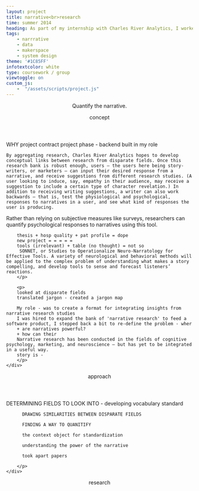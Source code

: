 ```yaml
---
layout: project
title: narrative<br>research
time: summer 2014
heading: As part of my internship with Charles River Analytics, I worked on SONNET - a project that attempts to merge narrative research in the fields of psychology, neuroscience, and marketing in order to create useful predictions and suggestions for writers. I was asked to develop a framework for quantifying narrative attributes. Collaboration with Benjamin Bauchwitz (MIT '15).
tags:
    - narrrative
    - data
    - makerspace
    - system design
theme: '#1C85FF'
infotextcolor: white
type: coursework / group
viewtoggle: on
custom_js:     
    -  "/assets/scripts/project.js"
---
```



<section class="intro block">
    <div class="intro-text block-text">
        <p style="text-align: center">Quantify the narrative.</p>
    </div>
</section>

<section class="block">
    <header class="block-header">concept</header>
    <div class="block-text">
        <p>WHY
        project contract
        project phase - backend built in 
        my role
        
    By aggregating research, Charles River Analytics hopes to develop conceptual links between research from disparate fields. Once this research bank is robust enough, users — the users here being story-writers, or marketers — can input their desired response from a narrative, and receive suggestions from different research studies. (A user looking to induce, say, empathy in their audience, may receive a suggestion to include a certain type of character revelation.) In addition to receiving writing suggestions, a writer can also work backwards — that is, test the physiological and psychological, responses to narratives in a user, and see what kind of responses the user is producing. 
Rather than relying on subjective measures like surveys, researchers can quantify psychological responses to narratives using this tool.     
        
        thesis + hosp quality + pat profile = dope
        new project = = = = = 
        tools (irrelevant) + table (no thought) = not so
         SONNET, or Studies to Operationalize Neuro-Narratology for Effective Tools. A variety of neurological and behavioral methods will be applied to the complex problem of understanding what makes a story compelling, and develop tools to sense and forecast listeners’ reactions.
        </p>
        
        <p>
        looked at disparate fields
        translated jargon - created a jargon map
        
        My role - was to create a format for integrating insights from narrative research studies
        I was hired to expand the bank of 'narrative research' to feed a software product, I stepped back a bit to re-define the problem - wher
        + are narratives powerful?
        + how can their 
        Narrative research has been conducted in the fields of cognitive psychology, marketing, and neuroscience — but has yet to be integrated in a useful way. 
        story is - 
        </p>
    </div>
 
</section>


<section class="research block">
    <header class="block-header">approach</header>
    <div class="block-text">
        <p>
          DETERMINING FIELDS TO LOOK INTO -
          developing vocabulary standard
 
          DRAWING SIMILARITIES BETWEEN DISPARATE FIELDS
          
          FINDING A WAY TO QUANITIFY
          
          the context object for standardization
          
          understanding the power of the narrative
          
          took apart papers
          
        </p>
    </div>
</section>

<section class="details block">
    <header class="block-header">research</header>
 
</section>